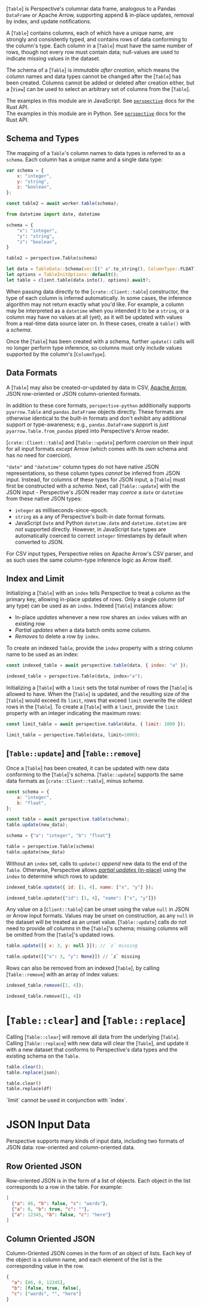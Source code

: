 [`Table`] is Perspective's columnar data frame, analogous to a Pandas
`DataFrame` or Apache Arrow, supporting append & in-place updates, removal by
index, and update notifications.

A [`Table`] contains columns, each of which have a unique name, are strongly and
consistently typed, and contains rows of data conforming to the column's type.
Each column in a [`Table`] must have the same number of rows, though not every
row must contain data; null-values are used to indicate missing values in the
dataset.

The schema of a [`Table`] is _immutable after creation_, which means the column
names and data types cannot be changed after the [`Table`] has been created.
Columns cannot be added or deleted after creation either, but a [`View`] can be
used to select an arbitrary set of columns from the [`Table`].

<div class="javascript">
<div class="warning">
The examples in this module are in JavaScript. See <a href="https://docs.rs/crate/perspective/latest"><code>perspective</code></a> docs for the Rust API.
</div>
</div>
<div class="python">
<div class="warning">
The examples in this module are in Python. See <a href="https://docs.rs/crate/perspective/latest"><code>perspective</code></a> docs for the Rust API.
</div>
</div>

## Schema and Types

The mapping of a `Table`'s column names to data types is referred to as a
`schema`. Each column has a unique name and a single data type:

<div class="javascript">

```javascript
var schema = {
    x: "integer",
    y: "string",
    z: "boolean",
};

const table2 = await worker.table(schema);
```

</div>
<div class="python">

```python
from datetime import date, datetime

schema = {
    "x": "integer",
    "y": "string",
    "z": "boolean",
}

table2 = perspective.Table(schema)
```

</div>
<div class="rust">

```rust
let data = TableData::Schema(vec![(" a".to_string(), ColumnType::FLOAT)]);
let options = TableInitOptions::default();
let table = client.table(data.into(), options).await?;
```

</div>

When passing data directly to the [`crate::Client::table`] constructor, the type
of each column is inferred automatically. In some cases, the inference algorithm
may not return exactly what you'd like. For example, a column may be interpreted
as a `datetime` when you intended it to be a `string`, or a column may have no
values at all (yet), as it will be updated with values from a real-time data
source later on. In these cases, create a `table()` with a _schema_.

Once the [`Table`] has been created with a schema, further `update()` calls will
no longer perform type inference, so columns must only include values supported
by the column's [`ColumnType`].

## Data Formats

A [`Table`] may also be created-or-updated by data in CSV,
[Apache Arrow](https://arrow.apache.org/), JSON row-oriented or JSON
column-oriented formats.

<div class="python">

In addition to these core formats, `perspective-python` additionally supports
`pyarrow.Table` and `pandas.DataFrame` objects directly. These formats are
otherwise identical to the built-in formats and don't exhibit any additional
support or type-awareness; e.g., `pandas.DataFrame` support is _just_
`pyarrow.Table.from_pandas` piped into Perspective's Arrow reader.

</div>

[`crate::Client::table`] and [`Table::update`] perform _coercion_ on their input
for all input formats _except_ Arrow (which comes with its own schema and has no
need for coercion).

`"date"` and `"datetime"` column types do not have native JSON representations,
so these column types _cannot_ be inferred from JSON input. Instead, for columns
of these types for JSON input, a [`Table`] must first be constructed with a
_schema_. Next, call [`Table::update`] with the JSON input - Perspective's JSON
reader may _coerce_ a `date` or `datetime` from these native JSON types:

-   `integer` as milliseconds-since-epoch.
-   `string` as a any of Perspective's built-in date format formats.
-   JavaScript `Date` and Python `datetime.date` and `datetime.datetime` are
    _not_ supported directly. However, in JavaScript `Date` types are
    automatically coerced to correct `integer` timestamps by default when
    converted to JSON.

For CSV input types, Perspective relies on Apache Arrow's CSV parser, and as
such uses the same column-type inference logic as Arrow itself.

## Index and Limit

Initializing a [`Table`] with an `index` tells Perspective to treat a column as
the primary key, allowing in-place updates of rows. Only a single column (of any
type) can be used as an `index`. Indexed [`Table`] instances allow:

-   In-place _updates_ whenever a new row shares an `index` values with an
    existing row
-   _Partial updates_ when a data batch omits some column.
-   _Removes_ to delete a row by `index`.

To create an indexed `Table`, provide the `index` property with a string column
name to be used as an index:

<div class="javascript">

```javascript
const indexed_table = await perspective.table(data, { index: "a" });
```

</div>
<div class="javascript">

```python
indexed_table = perspective.Table(data, index="a");
```

</div>

Initializing a [`Table`] with a `limit` sets the total number of rows the
[`Table`] is allowed to have. When the [`Table`] is updated, and the resulting
size of the [`Table`] would exceed its `limit`, rows that exceed `limit`
overwrite the oldest rows in the [`Table`]. To create a [`Table`] with a
`limit`, provide the `limit` property with an integer indicating the maximum
rows:

<div class="javascript">

```javascript
const limit_table = await perspective.table(data, { limit: 1000 });
```

</div>
<div class="python">

```python
limit_table = perspective.Table(data, limit=1000);
```

</div>

## [`Table::update`] and [`Table::remove`]

Once a [`Table`] has been created, it can be updated with new data conforming to
the [`Table`]'s schema. [`Table::update`] supports the same data formats as
[`crate::Client::table`], minus _schema_.

<div class="javascript">

```javascript
const schema = {
    a: "integer",
    b: "float",
};

const table = await perspective.table(schema);
table.update(new_data);
```

</div>
<div class="python">

```python
schema = {"a": "integer", "b": "float"}

table = perspective.Table(schema)
table.update(new_data)
```

</div>

Without an `index` set, calls to `update()` _append_ new data to the end of the
`Table`. Otherwise, Perspective allows
[_partial updates_ (in-place)](#index-and-limit) using the `index` to determine
which rows to update:

<div class="javascript">

```javascript
indexed_table.update({ id: [1, 4], name: ["x", "y"] });
```

</div>
<div class="python">

```python
indexed_table.update({"id": [1, 4], "name": ["x", "y"]})
```

</div>

Any value on a [`Client::table`] can be unset using the value `null` in JSON or
Arrow input formats. Values may be unset on construction, as any `null` in the
dataset will be treated as an unset value. [`Table::update`] calls do not need
to provide _all columns_ in the [`Table`]'s schema; missing columns will be
omitted from the [`Table`]'s updated rows.

<div class="javascript">

```javascript
table.update([{ x: 3, y: null }]); // `z` missing
```

</div>
<div class="python">

```python
table.update([{"x": 3, "y": None}]) // `z` missing
```

</div>

Rows can also be removed from an indexed [`Table`], by calling [`Table::remove`]
with an array of index values:

<div class="javascript">

```javascript
indexed_table.remove([1, 4]);
```

</div>
<div class="python">

```python
indexed_table.remove([1, 4])
```

</div>

# [`Table::clear`] and [`Table::replace`]

Calling [`Table::clear`] will remove all data from the underlying [`Table`].
Calling [`Table::replace`] with new data will clear the [`Table`], and update it
with a new dataset that conforms to Perspective's data types and the existing
schema on the `Table`.

<div class="javascript">

```javascript
table.clear();
table.replace(json);
```

</div>
<div class="python">

```python
table.clear()
table.replace(df)
```

</div>

<div class="warning">`limit` cannot be used in conjunction with `index`.</div>


# JSON Input Data #

Perspective supports many kinds of input data, including two formats of JSON data: row-oriented and column-oriented data.

## Row Oriented JSON ##

Row-oriented JSON is in the form of a list of objects. Each object in the list corresponds to a row in the table. For example:

```json
[
  {"a": 86, "b": false, "c": "words"},
  {"a": 0, "b": true, "c": ""},
  {"a": 12345, "b": false, "c": "here"}
]
```

## Column Oriented JSON ##

Column-Oriented JSON comes in the form of an object of lists. Each key of the object is a column name, and each element of the list is the corresponding value in the row.

```json
{
  "a": [86, 0, 12345],
  "b": [false, true, false],
  "c": ["words", "", "here"]
}
```
